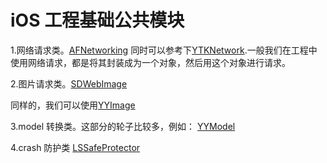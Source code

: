 # iOS 工程基础公共模块
1.网络请求类。[AFNetworking](https://github.com/AFNetworking/AFNetworking)
同时可以参考下[YTKNetwork](https://github.com/yuantiku/YTKNetwork).一般我们在工程中使用网络请求，都是将其封装成为一个对象，然后用这个对象进行请求。

2.图片请求类。[SDWebImage](https://github.com/SDWebImage/SDWebImage)

同样的，我们可以使用[YYImage](https://github.com/ibireme/YYImage)


3.model 转换类。这部分的轮子比较多，例如：
[YYModel](https://github.com/ibireme/YYModel)

4.crash 防护类
[LSSafeProtector](https://github.com/lsmakethebest/LSSafeProtector)